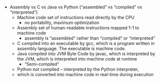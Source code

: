 - Assembly vs C vs Java vs Python (“assembled” vs “compiled” vs “interpreted”)
    - Machine code    set of instructions read directly by the CPU
        - no portability, maximum optimization
    - Assembly            set of human-readable instructions mapped 1-1 to machine code
        - assembly is “assembled” rather than “compiled” or “interpreted”
    - C             compiled into an executable by gcc, which is a program written in assembly language. The executable is machine code.
    - Java       compiled into JVM Byte Code by javac, which is interpreted by the JVM, which is interpreted into machine code at runtime
        - “Semi-compiled”
    - Python not compiled – interpreted by the Python interpreter,
    - which is converted into machine code in real-time during execution